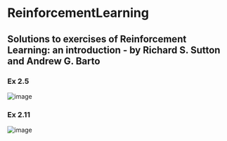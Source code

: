 # ReinforcementLearning
## Solutions to exercises of Reinforcement Learning: an introduction - by Richard S. Sutton and Andrew G. Barto

### Ex 2.5<br>
![image](https://user-images.githubusercontent.com/73568701/126740499-8c6a5c04-193b-4fa0-acff-86b72d6a83ff.png)

### Ex 2.11<br>
![image](https://user-images.githubusercontent.com/73568701/126740865-09c9ea38-a347-4cc0-8e52-c7a15c0ddaf0.png)
